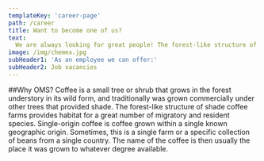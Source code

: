 ```yaml
---
templateKey: 'career-page'
path: /career
title: Want to become one of us?
text: 
  We are always looking for great people! The forest-like structure of shade coffee farms provides habitat for a great number of migratory and resident species. Single-origin coffee is coffee grown within a single known geographic origin. Sometimes, this is a single farm or a specific collection of beans from a single country. The name of the coffee is then usually the place it was grown to whatever degree available.
image: /img/chemex.jpg
subHeader1: 'As an employee we can offer:'
subHeader2: Job vacancies
---
```


##Why OMS?
Coffee is a small tree or shrub that grows in the forest understory in its wild form, and traditionally was grown commercially under other trees that provided shade. The forest-like structure of shade coffee farms provides habitat for a great number of migratory and resident species. Single-origin coffee is coffee grown within a single known geographic origin. Sometimes, this is a single farm or a specific collection of beans from a single country. The name of the coffee is then usually the place it was grown to whatever degree available.
